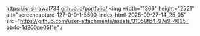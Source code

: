 
https://krishrawal734.github.io/portfolio/
<img width="1366" height="2521" alt="screencapture-127-0-0-1-5500-index-html-2025-09-27-14_25_05" src="https://github.com/user-attachments/assets/31058fb4-97e9-4035-bb4c-1d200ae05f1e" /
